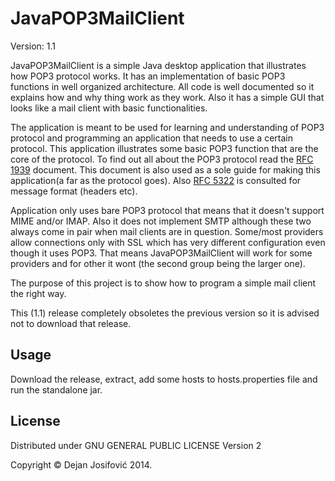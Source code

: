 # JavaPOP3MailClient
  
Version: 1.1

JavaPOP3MailClient is a simple Java desktop application that illustrates how 
POP3 protocol works. It has an implementation of basic POP3 functions in well 
organized architecture. All code is well documented so it explains how and why 
thing work as they work. Also it has a simple GUI that looks like a mail client
with basic functionalities. 

The application is meant to be used for learning and understanding of POP3
protocol and programming an application that needs to use a certain protocol.
This application illustrates some basic POP3 function that are the core of the 
protocol. To find out all about the POP3 protocol read the 
<a href="http://tools.ietf.org/html/rfc1939">RFC 1939</a> document. This 
document is also used as a sole guide for making this application(a far as 
the protocol goes). Also <a href="http://tools.ietf.org/html/rfc5322">RFC 5322</a>
is consulted for message format (headers etc).

Application only uses bare POP3 protocol that means that it doesn't support MIME 
and/or IMAP. Also it does not implement SMTP although these two always come in 
pair when mail clients are in question. Some/most providers allow connections
only with SSL which has very different configuration even though it uses POP3.
That means JavaPOP3MailClient will work for some providers and for other it wont
(the second group being the larger one).

The purpose of this project is to show how to program a simple mail client the
right way.

This (1.1) release completely obsoletes the previous version so it is advised
not to download that release.

## Usage

Download the release, extract, add some hosts to hosts.properties file and run
the standalone jar.

## License

Distributed under GNU GENERAL PUBLIC LICENSE Version 2

Copyright &copy; Dejan Josifović 2014.
